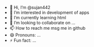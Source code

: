 - 👋 Hi, I’m @sujan442
- 👀 I’m interested in development of apps
- 🌱 I’m currently learning html
- 💞️ I’m looking to collaborate on ...
- 📫 How to reach me msg me in github
- 😄 Pronouns: ...
- ⚡ Fun fact: ...

<!---
sujan442/sujan442 is a ✨ special ✨ repository because its `README.md` (this file) appears on your GitHub profile.
You can click the Preview link to take a look at your changes.
--->
